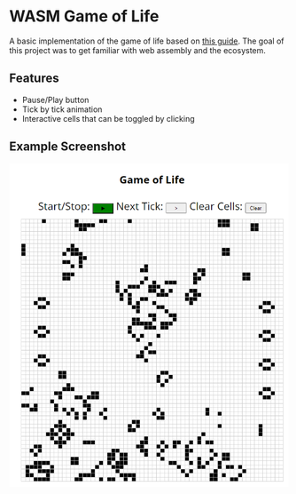 # WASM Game of Life
A basic implementation of the game of life based on [this guide](https://rustwasm.github.io/docs/book).
The goal of this project was to get familiar with web assembly and the ecosystem.
## Features
- Pause/Play button
- Tick by tick animation
- Interactive cells that can be toggled by clicking
## Example Screenshot
![Example](wasm-life.png)